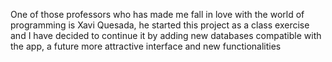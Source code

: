 One of those professors who has made me fall in love with the world of programming is Xavi Quesada, he started this project as a class exercise and I have decided to continue it by adding new databases compatible with the app, a future more attractive interface and new functionalities

